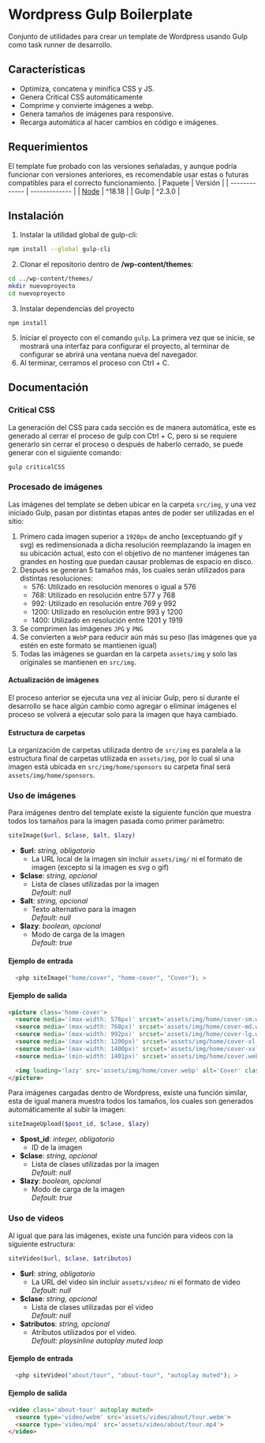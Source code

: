 # Wordpress Gulp Boilerplate
Conjunto de utilidades para crear un template de Wordpress usando Gulp como task runner de desarrollo.

## Características
- Optimiza, concatena y minifica CSS y JS.
- Genera Critical CSS automáticamente
- Comprime y convierte imágenes a webp.
- Genera tamaños de imágenes para responsive.
- Recarga automática al hacer cambios en código e imágenes.


## Requerimientos
El template fue probado con las versiones señaladas, y aunque podría funcionar con versiones anteriores, es recomendable usar estas o futuras compatibles para el correcto funcionamiento.
| Paquete  | Versión |
| ------------- | ------------- |
| [Node](https://nodejs.org/en/)  | ^18.18  |
| Gulp  | ^2.3.0  |


## Instalación
1. Instalar la utilidad global de gulp-cli:
```sh
npm install --global gulp-cli
```

2. Clonar el repositorio dentro de **/wp-content/themes**:
```sh
cd ../wp-content/themes/
mkdir nuevoproyecto
cd nuevoproyecto
```

3. Instalar dependencias del proyecto
~~~
npm install
~~~

5. Iniciar el proyecto con el comando `gulp`. La primera vez que se inicie, se mostrará una interfaz para configurar el proyecto, al terminar de configurar se abrirá una ventana nueva del navegador.
6. Al terminar, cerramos el proceso con Ctrl + C.

## Documentación

### Critical CSS
La generación del CSS para cada sección es de manera automática, este es generado al cerrar el proceso de gulp con Ctrl + C, pero si se requiere generarlo sin cerrar el proceso o después de haberlo cerrado, se puede generar con el siguiente comando:

```sh
gulp criticalCSS
```


### Procesado de imágenes
Las imágenes del template se deben ubicar en la carpeta `src/img`, y una vez iniciado Gulp, pasan por distintas etapas antes de poder ser utilizadas en el sitio:  
1. Primero cada imagen superior a `1920px` de ancho (exceptuando gif y svg) es redimensionada a dicha resolución reemplazando la imagen en su ubicación actual, esto con el objetivo de no mantener imágenes tan grandes en hosting que puedan causar problemas de espacio en disco.
2. Después se generan 5 tamaños más, los cuales serán utilizados para distintas resoluciones:
    - 576: Utilizado en resolución menores o igual a 576
    - 768: Utilizado en resolución entre 577 y 768
    - 992: Utilizado en resolución entre 769 y 992
    - 1200: Utilizado en resolución entre 993 y 1200
    - 1400: Utilizado en resolución entre 1201 y 1919
3. Se comprimen las imágenes `JPG` y `PNG`
4. Se convierten a `WebP` para reducir aún más su peso (las imágenes que ya estén en este formato se mantienen igual)
5. Todas las imágenes se guardan en la carpeta `assets/img` y solo las originales se mantienen en `src/img`.

#### Actualización de imágenes

El proceso anterior se ejecuta una vez al iniciar Gulp, pero si durante el desarrollo se hace algún cambio como agregar o eliminar imágenes el proceso se volverá a ejecutar solo para la imagen que haya cambiado.

#### Estructura de carpetas

La organización de carpetas utilizada dentro de `src/img` es paralela a la estructura final de carpetas utilizada en `assets/img`, por lo cual si una imagen está ubicada en `src/img/home/sponsors` su carpeta final será `assets/img/home/sponsors`.

### Uso de imágenes

Para imágenes dentro del template existe la siguiente función que muestra todos los tamaños para la imagen pasada como primer parámetro:

```php
siteImage($url, $clase, $alt, $lazy)
```

<!-- <details>
<summary>Ver parámetros</summary> -->

- **$url**: *string, obligatorio*
  - La URL local de la imagen sin incluir `assets/img/` ni el formato de imagen (excepto si la imagen es svg o gif)
- **$clase**: *string, opcional*
  - Lista de clases utilizadas por la imagen  
  *Default: null*
- **$alt**: *string, opcional*
  - Texto alternativo para la imagen  
  *Default: null*
- **$lazy**: *boolean, opcional*
  - Modo de carga de la imagen  
  *Default: true*

<!-- </details> -->

#### Ejemplo de entrada

```php
  <php siteImage("home/cover", "home-cover", "Cover"); >
```

#### Ejemplo de salida

```html
<picture class='home-cover'>
  <source media='(max-width: 576px)' srcset='assets/img/home/cover-sm.webp' />
  <source media='(max-width: 768px)' srcset='assets/img/home/cover-md.webp' />
  <source media='(max-width: 992px)' srcset='assets/img/home/cover-lg.webp' />
  <source media='(max-width: 1200px)' srcset='assets/img/home/cover-xl.webp' />
  <source media='(max-width: 1400px)' srcset='assets/img/home/cover-xxl.webp' />
  <source media='(min-width: 1401px)' srcset='assets/img/home/cover.webp' />

  <img loading='lazy' src='assets/img/home/cover.webp' alt='Cover' class='home-cover'>
</picture>
```

Para imágenes cargadas dentro de Wordpress, existe una función similar, esta de igual manera muestra todos los tamaños, los cuales son generados automáticamente al subir la imagen:

```php
siteImageUpload($post_id, $clase, $lazy)
```

- **$post_id**: *integer, obligatorio*
  - ID de la imagen
- **$clase**: *string, opcional*
  - Lista de clases utilizadas por la imagen  
  *Default: null*
- **$lazy**: *boolean, opcional*
  - Modo de carga de la imagen  
  *Default: true*


### Uso de videos

Al igual que para las imágenes, existe una función para videos con la siguiente estructura:
```php
siteVideo($url, $clase, $atributos)
```


<!-- <details>
<summary>Ver parámetros</summary> -->

- **$url**: *string, obligatorio*
  - La URL del video sin incluir `assets/video/` ni el formato de video   
  *Default: null*
- **$clase**: *string, opcional*
  - Lista de clases utilizadas por el video  
  *Default: null*
- **$atributos**: *string, opcional*
  - Atributos utilizados por el video.  
  *Default: playsinline autoplay muted loop*
  
<!-- </details> -->

#### Ejemplo de entrada

```php
  <php siteVideo("about/tour", "about-tour", "autoplay muted"); >
```

#### Ejemplo de salida

```html
<video class='about-tour' autoplay muted>
  <source type='video/webm' src='assets/video/about/tour.webm'>
  <source type='video/mp4' src='assets/video/about/tour.mp4'>
</video>
```